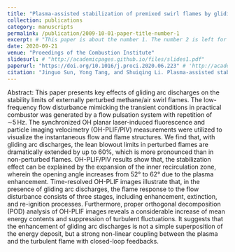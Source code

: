 ```yaml
---
title: "Plasma-assisted stabilization of premixed swirl flames by gliding arc discharges"
collection: publications
category: manuscripts
permalink: /publication/2009-10-01-paper-title-number-1
excerpt: # "This paper is about the number 1. The number 2 is left for future work."
date: 2020-09-21
venue: "Proeedings of the Combustion Institute"
slidesurl: # "http://academicpages.github.io/files/slides1.pdf"
paperurl: "https://doi.org/10.1016/j.proci.2020.06.223" # 'http://academicpages.github.io/files/paper1.pdf'
citation: "Jinguo Sun, Yong Tang, and Shuiqing Li. Plasma-assisted stabilization of premixed swirl flames by gliding arc discharges. <i>Proceedings of the Combustion Institute</i> 38.4 (2021): 6733-6741." #"Your Name, You. (2009). &quot;Paper Title Number 1.&quot; <i>Journal 1</i>. 1(1)."
---
```


Abstract:
This paper presents key effects of gliding arc discharges on the stability limits of externally perturbed methane/air swirl flames. The low-frequency flow disturbance mimicking the transient conditions in practical combustor was generated by a flow pulsation system with repetition of ∼5 Hz. The synchronized OH planar laser-induced fluorescence and particle imaging velocimetry (OH-PLIF/PIV) measurements were utilized to visualize the instantaneous flow and flame structures. We find that, with gliding arc discharges, the lean blowout limits in perturbed flames are dramatically extended by up to 60%, which is more pronounced than in non-perturbed flames. OH-PLIF/PIV results show that, the stabilization effect can be explained by the expansion of the inner recirculation zone, wherein the opening angle increases from 52° to 62° due to the plasma enhancement. Time-resolved OH-PLIF images illustrate that, in the presence of gliding arc discharges, the flame response to the flow disturbance consists of three stages, including enhancement, extinction, and re-ignition processes. Furthermore, proper orthogonal decomposition (POD) analysis of OH-PLIF images reveals a considerable increase of mean energy contents and suppression of turbulent fluctuations. It suggests that the enhancement of gliding arc discharges is not a simple superposition of the energy deposit, but a strong non-linear coupling between the plasma and the turbulent flame with closed-loop feedbacks.

